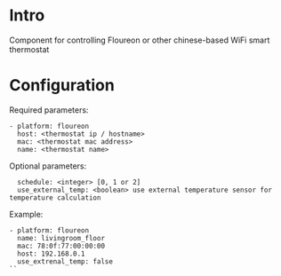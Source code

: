 # Intro
Component for controlling Floureon or other chinese-based WiFi smart thermostat

# Configuration
Required parameters:
```
- platform: floureon
  host: <thermostat ip / hostname>
  mac: <thermostat mac address>
  name: <thermostat name>  
```
Optional parameters:
```
  schedule: <integer> [0, 1 or 2]
  use_external_temp: <boolean> use external temperature sensor for temperature calculation    
```
Example:
```
- platform: floureon
  name: livingroom_floor
  mac: 78:0f:77:00:00:00
  host: 192.168.0.1
  use_extrenal_temp: false
``
